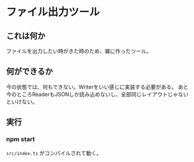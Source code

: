 # ファイル出力ツール

## これは何か

ファイルを出力したい時がきた時のため、雑に作ったツール。

## 何ができるか

今の状態では、何もできない。Writerをいい感じに実装する必要がある。
あと今のところReaderもJSONしか読み込めないし、全部同じレイアウトじゃないといけない。

## 実行

### npm start

`src/index.ts` がコンパイルされて動く。